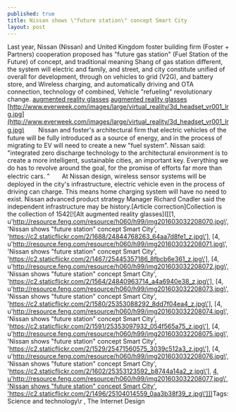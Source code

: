 ```yaml
---
published: true
title: Nissan shows \"future station\" concept Smart City
layout: post
---
```

Last year, Nissan (Nissan) and United Kingdom foster building firm (Foster + Partners) cooperation proposed has \"future gas station\" (Fuel Station of the Future) of concept, and traditional meaning Shang of gas station different, the system will electric and family, and street, and city constitute unified of overall for development, through on vehicles to grid (V2G), and battery store, and Wireless charging, and automatically driving and OTA connection, technology of combined, Vehicle \"refueling\" revolutionary change. [augmented reality glasses](http://www.everweek.com/google-cardboard-3d-video-virtual-reality-headset-for-4-3-5-5-smartphones-p-2811.html) [augmented reality glasses](http://www.mobilemarketer.com/cms/news/software-technology/22359.html) [http://www.everweek.com/images/large/virtual_reality/3d_headset_vr001_lrg.jpg](http://www.everweek.com/images/large/virtual_reality/3d_headset_vr001_lrg.jpg) 　　Nissan and foster\'s architectural firm that electric vehicles of the future will be fully introduced as a source of energy, and in the process of migrating to EV will need to create a new \"fuel system\". Nissan said: \"integrated zero discharge technology to the architectural environment is to create a more intelligent, sustainable cities, an important key. Everything we do has to revolve around the goal, for the promise of efforts far more than electric cars. ”　　At Nissan design, wireless sensor systems will be deployed in the city\'s infrastructure, electric vehicle even in the process of driving can charge. This means home charging system will have no need to exist. Nissan advanced product strategy Manager Richard Cnadler said the independent infrastructure may be history.[Article correction]Collection is the collection of 1542[![Alt augmented reality glasses]([[1, u\'http://resource.feng.com/resource/h060/h99/img201603032208070.jpg\', \'Nissan shows \"future station\" concept Smart City\', \'https://c2.staticflickr.com/2/1688/24844768263_64aa7d8fe1_z.jpg\'], [4, u\'http://resource.feng.com/resource/h060/h99/img201603032208071.jpg\', \'Nissan shows \"future station\" concept Smart City\', \'https://c2.staticflickr.com/2/1467/25445357186_8fbcb6e361_z.jpg\'], [4, u\'http://resource.feng.com/resource/h060/h99/img201603032208072.jpg\', \'Nissan shows \"future station\" concept Smart City\', \'https://c2.staticflickr.com/2/1564/24840963714_a4a6940e38_z.jpg\'], [4, u\'http://resource.feng.com/resource/h060/h99/img201603032208073.jpg\', \'Nissan shows \"future station\" concept Smart City\', \'https://c2.staticflickr.com/2/1580/25353088292_8dd7f04ea4_z.jpg\'], [4, u\'http://resource.feng.com/resource/h060/h99/img201603032208074.jpg\', \'Nissan shows \"future station\" concept Smart City\', \'https://c2.staticflickr.com/2/1591/25353097932_054f565a75_z.jpg\'], [4, u\'http://resource.feng.com/resource/h060/h99/img201603032208075.jpg\', \'Nissan shows \"future station\" concept Smart City\', \'https://c2.staticflickr.com/2/1529/25471560575_3039c512a3_z.jpg\'], [4, u\'http://resource.feng.com/resource/h060/h99/img201603032208076.jpg\', \'Nissan shows \"future station\" concept Smart City\', \'https://c2.staticflickr.com/2/1602/25353123592_b8744a14a2_z.jpg\'], [4, u\'http://resource.feng.com/resource/h060/h99/img201603032208077.jpg\', \'Nissan shows \"future station\" concept Smart City\', \'https://c2.staticflickr.com/2/1496/25104014559_0aa3b38f39_z.jpg\']])](http://www.everweek.com/google-cardboard-3d-video-virtual-reality-headset-for-4-3-5-5-smartphones-p-2811.html)Tags: Science and technology\r , The Internet Design